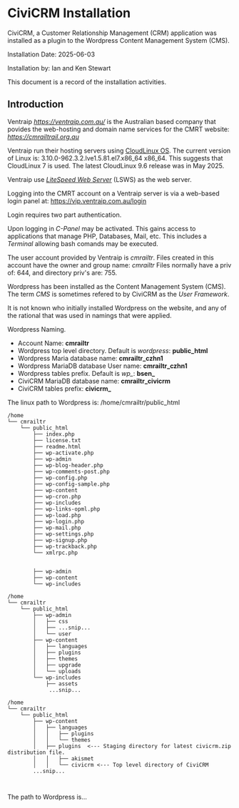 # CiviCRM Installation

CiviCRM, a Customer Relationship Management (CRM) application was installed as a plugin to the Wordpress Content Management System (CMS).

Installation Date: 2025-06-03

Installation by: Ian and Ken Stewart

This document is a record of the installation activities.

## Introduction

Ventraip *https://ventraip.com.au/* is the Australian based company that povides the web-hosting 
and domain name services for the CMRT website: *https://cmrailtrail.org.au*

Ventraip run their hosting servers using [CloudLinux OS](https://cloudlinux.com/). 
The current version of Linux is: 3.10.0-962.3.2.lve1.5.81.el7.x86_64 x86_64. This suggests that CloudLinux 7 is used.
The latest CloudLinux 9.6 release was in May 2025.

Ventraip use [*LiteSpeed Web Server*](https://www.litespeedtech.com/) (LSWS) as the web server.

Logging into the CMRT account on a Ventraip server is via a web-based login panel at: https://vip.ventraip.com.au/login

Login requires two part authentication.

Upon logging in *C-Panel* may be activated. This gains access to applications that manage PHP, Databases, Mail, etc. 
This includes a *Terminal* allowing bash comands may be executed.

The user account provided by Ventraip is *cmrailtr*. Files created in this account have the owner and group name: *cmrailtr*
Files normally have a priv of: 644, and directory priv's are: 755.

Wordpress has been installed as the Content Management System (CMS). The term *CMS* is sometimes refered to by CiviCRM as the *User Framework*.

It is not known who initially installed Wordpress on the website, and any of the rational that was used in namings that were applied.

Wordpress Naming.
* Account Name: **cmrailtr**
* Wordpress top level directory. Default is *wordpress*: **public_html**
* Wordpress Maria database name: **cmrailtr_czhn1**
* Wordpress MariaDB database User name: **cmrailtr_czhn1**
* Wordpress tables prefix. Default is *wp_*: **bsen_**
* CiviCRM MariaDB database name: **cmrailtr_civicrm**
* CiviCRM tables prefix: **civicrm_** 

The linux path to Wordpress is: /home/cmrailtr/public_html
```
/home
└── cmrailtr
    └── public_html
        ├── index.php
        ├── license.txt
        ├── readme.html
        ├── wp-activate.php
        ├── wp-admin
        ├── wp-blog-header.php
        ├── wp-comments-post.php
        ├── wp-config.php
        ├── wp-config-sample.php
        ├── wp-content
        ├── wp-cron.php
        ├── wp-includes
        ├── wp-links-opml.php
        ├── wp-load.php
        ├── wp-login.php
        ├── wp-mail.php
        ├── wp-settings.php
        ├── wp-signup.php
        ├── wp-trackback.php
        └── xmlrpc.php


        ├── wp-admin
        ├── wp-content
        └── wp-includes

/home
└── cmrailtr
    └── public_html
        ├── wp-admin
        │   ├── css
        │   ├── ...snip...
        │   └── user
        ├── wp-content
        │   ├── languages
        │   ├── plugins
        │   ├── themes
        │   ├── upgrade
        │   └── uploads
        └── wp-includes
            ├── assets
             ...snip...

/home
└── cmrailtr
    └── public_html
        ├── wp-content
        │   ├── languages
        │   │   ├── plugins
        │   │   └── themes
        │   ├── plugins  <--- Staging directory for latest civicrm.zip distribution file.
        │   │   ├── akismet
        │   │   └── civicrm <--- Top level directory of CiviCRM
        ...snip...



```
The path to Wordpress is...



